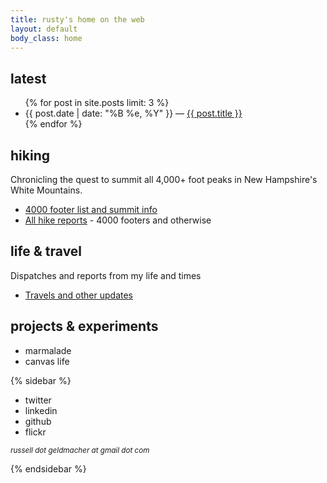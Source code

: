 ```yaml
---
title: rusty's home on the web
layout: default
body_class: home
---
```


## latest

<ul>
	{% for post in site.posts limit: 3 %}
	<li>{{ post.date | date: "%B %e, %Y" }} &mdash; <a href="{{ post.url }}">{{ post.title }}</a></li>
	{% endfor %}
</ul>

## hiking

Chronicling the quest to summit all 4,000+ foot peaks in New Hampshire's White Mountains.

* [4000 footer list and summit info](/4000-footers/)
* [All hike reports](/hikes.html) - 4000 footers and otherwise

## life & travel

Dispatches and reports from my life and times

* [Travels and other updates](/life-and-travel.html)

## projects & experiments

* marmalade
* canvas life

{% sidebar %}

* twitter
* linkedin
* github
* flickr

<small><em>russell dot geldmacher at gmail dot com</em></small>

{% endsidebar %}
